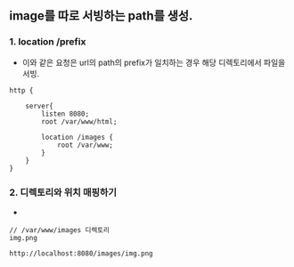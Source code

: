 

## image를 따로 서빙하는 path를 생성.  


### 1. location /prefix  

* 이와 같은 요청은 url의 path의 prefix가 일치하는 경우 해당 디렉토리에서 파일을 서빙.  
```
http {

    server{
        listen 8080;
        root /var/www/html;
        
        location /images {
            root /var/www;
        }
    }
}

```

### 2. 디렉토리와 위치 매핑하기  
* 
```
// /var/www/images 디렉토리
img.png
```

```
http://localhost:8080/images/img.png
```







